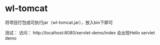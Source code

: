 # wl-tomcat

将项目打包成可执行jar（wl-tomcat.jar），放入bin下即可

测试：
访问： http://localhost:8080/servlet-demo/index
会出现Hello servlet demo